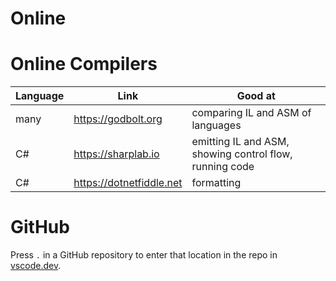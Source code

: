 Online
======

# Online Compilers
| Language | Link | Good at |
| -------- | ---- | ------- |
| many | https://godbolt.org | comparing IL and ASM of languages |
| C# | https://sharplab.io | emitting IL and ASM, showing control flow, running code |
| C# | https://dotnetfiddle.net | formatting |

# GitHub
Press `.` in a GitHub repository to enter that location in the repo in [vscode.dev](https://vscode.dev).